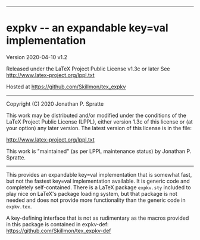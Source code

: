 -------------------------------------------------------------------------------
# expkv -- an expandable key=val implementation

Version 2020-04-10 v1.2

Released under the LaTeX Project Public License v1.3c or later
See http://www.latex-project.org/lppl.txt

Hosted at https://github.com/Skillmon/tex_expkv

-------------------------------------------------------------------------------

Copyright (C) 2020 Jonathan P. Spratte

This  work may be  distributed and/or  modified under  the conditions  of the
LaTeX Project Public License (LPPL),  either version 1.3c  of this license or
(at your option) any later version.  The latest version of this license is in
the file:

  http://www.latex-project.org/lppl.txt

This work is "maintained" (as per LPPL maintenance status) by
  Jonathan P. Spratte.

-------------------------------------------------------------------------------

This provides an expandable key=val implementation that is somewhat fast, but
not the fastest key=val implementation available. It is generic code and
completely self-contained. There is a LaTeX package `expkv.sty` included to play
nice on LaTeX's package loading system, but that package is not needed and does
not provide more functionality than the generic code in `expkv.tex`.

A key-defining interface that is not as rudimentary as the macros provided in
this package is contained in expkv-def:
https://github.com/Skillmon/tex_expkv-def
